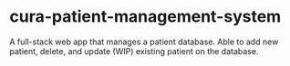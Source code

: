 # cura-patient-management-system
A full-stack web app that manages a patient database. Able to add new patient, delete, and update (WIP) existing patient on the database.
